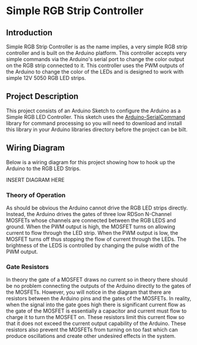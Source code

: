 # Simple RGB Strip Controller
## Introduction
Simple RGB Strip Controller is as the name implies, a very simple RGB strip controller and is built on the Arduino platform.  This controller accepts very simple commands via the Arduino's serial port to change the color output on the RGB strip connected to it.  This controller uses the PWM outputs of the Arduino to change the color of the LEDs and is designed to work with simple 12V 5050 RGB LED strips.

## Project Description
This project consists of an Arduino Sketch to configure the Arduino as a Simple RGB LED Controller.  This sketch uses the [Arduino-SerialCommand](https://github.com/kroimon/Arduino-SerialCommand) library for command processing so you will need to download and install this library in your Arduino libraries directory before the project can be bilt.

## Wiring Diagram
Below is a wiring diagram for this project showing how to hook up the Arduino to the RGB LED Strips.

INSERT DIAGRAM HERE

### Theory of Operation
As should be obvious the Arduino cannot drive the RGB LED strips directly.  Instead, the Arduino drives the gates of three low RDSon N-Channel MOSFETs whose channels are connected between the RGB LEDS and ground.  When the PWM output is high, the MOSFET turns on allowing current to flow through the LED strip.  When the PWM output is low, the MOSFET turns off thus stopping the flow of current through the LEDs.  The brightness of the LEDS is controlled by changing the pulse width of the PWM output.

### Gate Resistors
In theory the gate of a MOSFET draws no current so in theory there should be no problem connecting the outputs of the Arduino directly to the gates of the MOSFETs.  However, you will notice in the diagram that there are resistors between the Arduino pins and the gates of the MOSFETs.  In reality, when the signal into the gate goes high there is significant current flow as the gate of the MOSFET is essentially a capacitor and current must flow to charge it to turn the MOSFET on.  These resistors limit this current flow so that it does not exceed the current output capability of the Arduino.  These resistors also prevent the MOSFETs from turning on too fast which can produce oscillations and create other undesired effects in the system.
